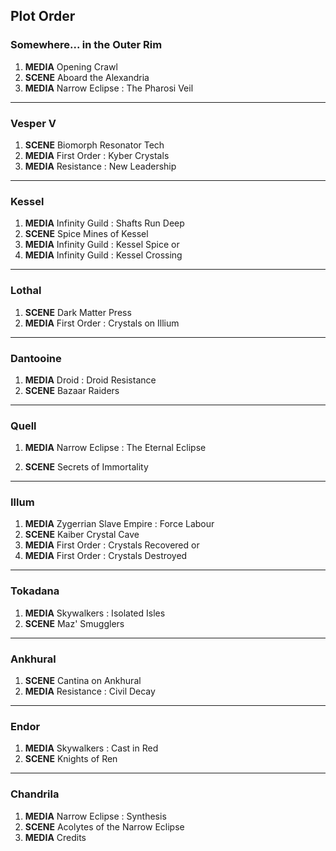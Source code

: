## Plot Order

### Somewhere... in the Outer Rim

1. **MEDIA** Opening Crawl
1. **SCENE** Aboard the Alexandria
1. **MEDIA** Narrow Eclipse : The Pharosi Veil

---

### Vesper V

1. **SCENE** Biomorph Resonator Tech
1. **MEDIA** First Order : Kyber Crystals
1. **MEDIA** Resistance : New Leadership

---

### Kessel

1. **MEDIA** Infinity Guild : Shafts Run Deep 
1. **SCENE** Spice Mines of Kessel
1. **MEDIA** Infinity Guild : Kessel Spice
or 
1. **MEDIA** Infinity Guild : Kessel Crossing

---

### Lothal

1. **SCENE** Dark Matter Press 
1. **MEDIA** First Order : Crystals on Illium
---

### Dantooine

1. **MEDIA** Droid : Droid Resistance 
1. **SCENE** Bazaar Raiders 

---

### Quell

1. **MEDIA** Narrow Eclipse : The Eternal Eclipse

1. **SCENE** Secrets of Immortality

---

### Illum

1. **MEDIA** Zygerrian Slave Empire : Force Labour
1. **SCENE** Kaiber Crystal Cave
1. **MEDIA** First Order : Crystals Recovered
or
1. **MEDIA** First Order : Crystals Destroyed

---

### Tokadana

1. **MEDIA** Skywalkers : Isolated Isles
1. **SCENE** Maz' Smugglers

---

### Ankhural

1. **SCENE** Cantina on Ankhural
1. **MEDIA** Resistance : Civil Decay

---

### Endor

1. **MEDIA** Skywalkers : Cast in Red
1. **SCENE** Knights of Ren

---

### Chandrila

1. **MEDIA** Narrow Eclipse : Synthesis
1. **SCENE** Acolytes of the Narrow Eclipse
1. **MEDIA** Credits